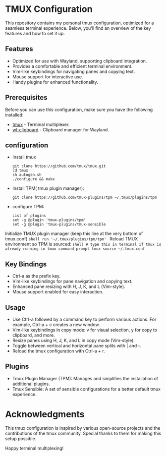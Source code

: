 # TMUX Configuration
This repository contains my personal tmux configuration, optimized for a seamless terminal experience. Below, you'll find an overview of the key features and how to set it up.

## Features

- Optimized for use with Wayland, supporting clipboard integration.
- Provides a comfortable and efficient terminal environment.
- Vim-like keybindings for navigating panes and copying text.
- Mouse support for interactive use.
- Handy plugins for enhanced functionality.

## Prerequisites

Before you can use this configuration, make sure you have the following installed:

- [tmux](https://github.com/tmux/tmux) - Terminal multiplexer.
- [wl-clipboard](https://github.com/bugaevc/wl-clipboard) - Clipboard manager for Wayland.

## configuration

- Install tmux 
    ```shell
    git clone https://github.com/tmux/tmux.git
    cd tmux
    sh autogen.sh
    ./configure && make
    ```
- Install TPM( tmux plugin manager):
    ```shell
    git clone https://github.com/tmux-plugins/tpm ~/.tmux/plugins/tpm
    ```
- configure TPM:
    ```shell
    List of plugins
    set -g @plugin 'tmux-plugins/tpm'
    set -g @plugin 'tmux-plugins/tmux-sensible
    ``` 
Initialize TMUX plugin manager (keep this line at the very bottom of tmux.conf)
    ```shell
           run '~/.tmux/plugins/tpm/tpm'
    ```
Reload TMUX environment so TPM is sourced:
    ```shell
    # type this in terminal if tmux is already running in tmux command prompt
    tmux source ~/.tmux.conf
    ```

## Key Bindings
- Ctrl-a as the prefix key. 
- Vim-like keybindings for pane navigation and copying text.
- Enhanced pane resizing with H, J, K, and L (Vim-style).
- Mouse support enabled for easy interaction.

## Usage

- Use Ctrl-a followed by a command key to perform various actions. For example, Ctrl-a + c creates a new window.
- Vim-like keybindings in copy mode: v for visual selection, y for copy to clipboard, and more.
- Resize panes using H, J, K, and L in copy mode (Vim-style).
- Toggle between vertical and horizontal pane splits with | and -.
- Reload the tmux configuration with Ctrl-a + r.

## Plugins

- Tmux Plugin Manager (TPM): Manages and simplifies the installation of additional plugins.
- Tmux Sensible: A set of sensible configurations for a better default tmux experience.

# Acknowledgments
This tmux configuration is inspired by various open-source projects and the contributions of the tmux community. Special thanks to them for making this setup possible.

Happy terminal multiplexing!
